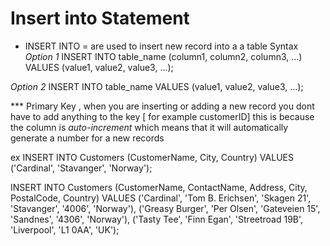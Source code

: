 # Insert into Statement
- INSERT INTO = are used to insert new record into a a table
 Syntax
*Option 1*
INSERT INTO table_name (column1, column2, column3, ...)
VALUES (value1, value2, value3, ...);

*Option 2*
INSERT INTO table_name
VALUES (value1, value2, value3, ...);

*** Primary Key , when you are inserting or adding a new record you dont have to add anything to the key [ for example customerID] this is because the column is _auto-increment_ which means that it will automatically generate a number for a new records 

ex
INSERT INTO Customers (CustomerName, City, Country)
VALUES ('Cardinal', 'Stavanger', 'Norway');

INSERT INTO Customers (CustomerName, ContactName, Address, City, PostalCode, Country)
VALUES
('Cardinal', 'Tom B. Erichsen', 'Skagen 21', 'Stavanger', '4006', 'Norway'),
('Greasy Burger', 'Per Olsen', 'Gateveien 15', 'Sandnes', '4306', 'Norway'),
('Tasty Tee', 'Finn Egan', 'Streetroad 19B', 'Liverpool', 'L1 0AA', 'UK');
